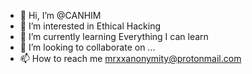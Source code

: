- 👋 Hi, I’m @CANHIM
- 👀 I’m interested in Ethical Hacking
- 🌱 I’m currently learning Everything I can learn
- 💞️ I’m looking to collaborate on ...
- 📫 How to reach me mrxxanonymity@protonmail.com

<!---
CANHIM/CANHIM is a ✨ special ✨ repository because its `README.md` (this file) appears on your GitHub profile.
You can click the Preview link to take a look at your changes.
--->
